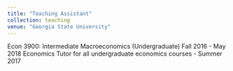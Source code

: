 ```yaml
---
title: "Teaching Assistant"
collection: teaching
venue: "Georgia State University" 
---
```


Econ 3900: Intermediate Macroeconomics (Undergraduate) Fall 2016 - May 2018
Economics Tutor for all undergraduate economics courses - Summer 2017


